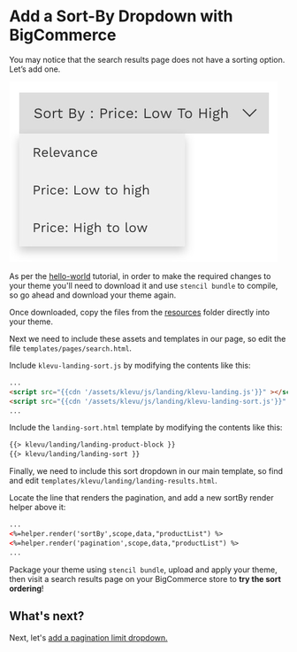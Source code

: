 # Add a Sort-By Dropdown with BigCommerce

You may notice that the search results page does not have a sorting option. Let’s add one.

![Sort-By Dropdown](/getting-started/3-sort/images/sort-by-dropdown.jpg)

As per the [hello-world](/getting-started/1-hello-world/bigcommerce) tutorial,
in order to make the required changes to your theme you'll need to download it
and use `stencil bundle` to compile, so go ahead and download your theme again.

Once downloaded, copy the files from the [resources](/getting-started/3-sort/bigcommerce/resources)
folder directly into your theme.

Next we need to include these assets and templates in our page,
so edit the file `templates/pages/search.html`.

Include `klevu-landing-sort.js` by modifying the contents like this:

```html
...
<script src="{{cdn '/assets/klevu/js/landing/klevu-landing.js'}}" ></script>
<script src="{{cdn '/assets/klevu/js/landing/klevu-landing-sort.js'}}" ></script>
...
```

Include the `landing-sort.html` template by modifying the contents like this:

```html
{{> klevu/landing/landing-product-block }}
{{> klevu/landing/landing-sort }}
```

Finally, we need to include this sort dropdown in our main template,
so find and edit `templates/klevu/landing/landing-results.html`.

Locate the line that renders the pagination, and add a new sortBy render helper above it:

```html
...
<%=helper.render('sortBy',scope,data,"productList") %>
<%=helper.render('pagination',scope,data,"productList") %>
...
```

Package your theme using `stencil bundle`, upload and apply your theme,
then visit a search results page on your BigCommerce store to **try the sort ordering**!

## What's next?

Next, let's [add a pagination limit dropdown.](/getting-started/4-limit/bigcommerce)

